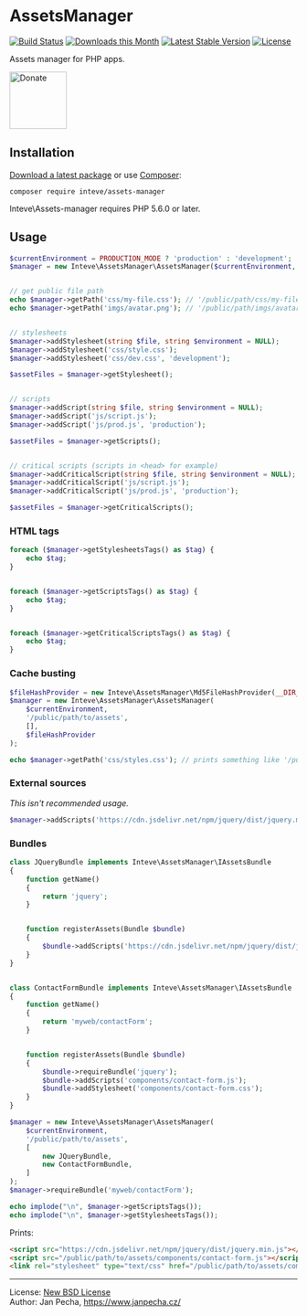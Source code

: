 # AssetsManager

[![Build Status](https://github.com/inteve/assets-manager/workflows/Build/badge.svg)](https://github.com/inteve/assets-manager/actions)
[![Downloads this Month](https://img.shields.io/packagist/dm/inteve/assets-manager.svg)](https://packagist.org/packages/inteve/assets-manager)
[![Latest Stable Version](https://poser.pugx.org/inteve/assets-manager/v/stable)](https://github.com/inteve/assets-manager/releases)
[![License](https://img.shields.io/badge/license-New%20BSD-blue.svg)](https://github.com/inteve/assets-manager/blob/master/license.md)

Assets manager for PHP apps.

<a href="https://www.janpecha.cz/donate/"><img src="https://buymecoffee.intm.org/img/donate-banner.v1.svg" alt="Donate" height="100"></a>


## Installation

[Download a latest package](https://github.com/inteve/assets-manager/releases) or use [Composer](http://getcomposer.org/):

```
composer require inteve/assets-manager
```

Inteve\Assets-manager requires PHP 5.6.0 or later.


## Usage

``` php
$currentEnvironment = PRODUCTION_MODE ? 'production' : 'development';
$manager = new Inteve\AssetsManager\AssetsManager($currentEnvironment, '/public/path');


// get public file path
echo $manager->getPath('css/my-file.css'); // '/public/path/css/my-file.css'
echo $manager->getPath('imgs/avatar.png'); // '/public/path/imgs/avatar.png'


// stylesheets
$manager->addStylesheet(string $file, string $environment = NULL);
$manager->addStylesheet('css/style.css');
$manager->addStylesheet('css/dev.css', 'development');

$assetFiles = $manager->getStylesheet();


// scripts
$manager->addScript(string $file, string $environment = NULL);
$manager->addScript('js/script.js');
$manager->addScript('js/prod.js', 'production');

$assetFiles = $manager->getScripts();


// critical scripts (scripts in <head> for example)
$manager->addCriticalScript(string $file, string $environment = NULL);
$manager->addCriticalScript('js/script.js');
$manager->addCriticalScript('js/prod.js', 'production');

$assetFiles = $manager->getCriticalScripts();
```


### HTML tags

```php
foreach ($manager->getStylesheetsTags() as $tag) {
	echo $tag;
}


foreach ($manager->getScriptsTags() as $tag) {
	echo $tag;
}


foreach ($manager->getCriticalScriptsTags() as $tag) {
	echo $tag;
}
```


### Cache busting

```php
$fileHashProvider = new Inteve\AssetsManager\Md5FileHashProvider(__DIR__ . '/real/path/to/assets');
$manager = new Inteve\AssetsManager\AssetsManager(
	$currentEnvironment,
	'/public/path/to/assets',
	[],
	$fileHashProvider
);

echo $manager->getPath('css/styles.css'); // prints something like '/public/path/to/assets/css/styles.ab9cd8ef76.css'
```


### External sources

*This isn't recommended usage.*

```php
$manager->addScripts('https://cdn.jsdelivr.net/npm/jquery/dist/jquery.min.js');
```


### Bundles

```php
class JQueryBundle implements Inteve\AssetsManager\IAssetsBundle
{
	function getName()
	{
		return 'jquery';
	}


	function registerAssets(Bundle $bundle)
	{
		$bundle->addScripts('https://cdn.jsdelivr.net/npm/jquery/dist/jquery.min.js');
	}
}


class ContactFormBundle implements Inteve\AssetsManager\IAssetsBundle
{
	function getName()
	{
		return 'myweb/contactForm';
	}


	function registerAssets(Bundle $bundle)
	{
		$bundle->requireBundle('jquery');
		$bundle->addScripts('components/contact-form.js');
		$bundle->addStylesheet('components/contact-form.css');
	}
}

$manager = new Inteve\AssetsManager\AssetsManager(
	$currentEnvironment,
	'/public/path/to/assets',
	[
		new JQueryBundle,
		new ContactFormBundle,
	]
);
$manager->requireBundle('myweb/contactForm');

echo implode("\n", $manager->getScriptsTags());
echo implode("\n", $manager->getStylesheetsTags());
```

Prints:

```html
<script src="https://cdn.jsdelivr.net/npm/jquery/dist/jquery.min.js"></script>
<script src="/public/path/to/assets/components/contact-form.js"></script>
<link rel="stylesheet" type="text/css" href="/public/path/to/assets/components/contact-form.css">
```


------------------------------

License: [New BSD License](license.md)
<br>Author: Jan Pecha, https://www.janpecha.cz/
